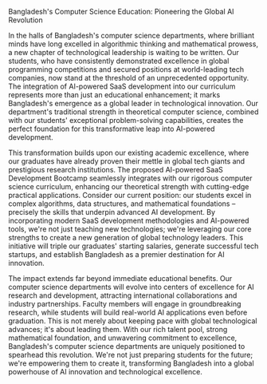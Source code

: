Bangladesh's Computer Science Education: Pioneering the Global AI Revolution

In the halls of Bangladesh's computer science departments, where brilliant minds have long excelled in algorithmic thinking and mathematical prowess, a new chapter of technological leadership is waiting to be written. Our students, who have consistently demonstrated excellence in global programming competitions and secured positions at world-leading tech companies, now stand at the threshold of an unprecedented opportunity. The integration of AI-powered SaaS development into our curriculum represents more than just an educational enhancement; it marks Bangladesh's emergence as a global leader in technological innovation. Our department's traditional strength in theoretical computer science, combined with our students' exceptional problem-solving capabilities, creates the perfect foundation for this transformative leap into AI-powered development.

This transformation builds upon our existing academic excellence, where our graduates have already proven their mettle in global tech giants and prestigious research institutions. The proposed AI-powered SaaS Development Bootcamp seamlessly integrates with our rigorous computer science curriculum, enhancing our theoretical strength with cutting-edge practical applications. Consider our current position: our students excel in complex algorithms, data structures, and mathematical foundations – precisely the skills that underpin advanced AI development. By incorporating modern SaaS development methodologies and AI-powered tools, we're not just teaching new technologies; we're leveraging our core strengths to create a new generation of global technology leaders. This initiative will triple our graduates' starting salaries, generate successful tech startups, and establish Bangladesh as a premier destination for AI innovation.

The impact extends far beyond immediate educational benefits. Our computer science departments will evolve into centers of excellence for AI research and development, attracting international collaborations and industry partnerships. Faculty members will engage in groundbreaking research, while students will build real-world AI applications even before graduation. This is not merely about keeping pace with global technological advances; it's about leading them. With our rich talent pool, strong mathematical foundation, and unwavering commitment to excellence, Bangladesh's computer science departments are uniquely positioned to spearhead this revolution. We're not just preparing students for the future; we're empowering them to create it, transforming Bangladesh into a global powerhouse of AI innovation and technological excellence.

